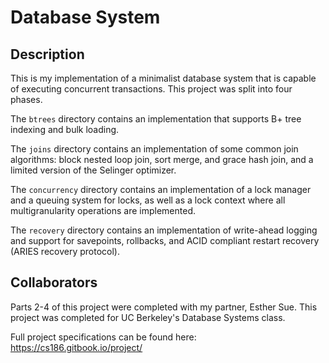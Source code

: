 # Database System

## Description

This is my implementation of a minimalist database system that is capable of executing concurrent transactions. This project was split into four phases. 

The `btrees` directory contains an implementation that supports B+ tree indexing and bulk loading. 

The `joins` directory contains an implementation of some common join algorithms: block nested loop join, sort merge, and grace hash join, and a limited version of the Selinger optimizer. 

The `concurrency` directory contains an implementation of a lock manager and a queuing system for locks, as well as a lock context where all multigranularity operations are implemented.

The `recovery` directory contains an implementation of write-ahead logging and support for savepoints, rollbacks, and ACID compliant restart recovery (ARIES recovery protocol).

## Collaborators

Parts 2-4 of this project were completed with my partner, Esther Sue. This project was completed for UC Berkeley's Database Systems class.

Full project specifications can be found here: https://cs186.gitbook.io/project/